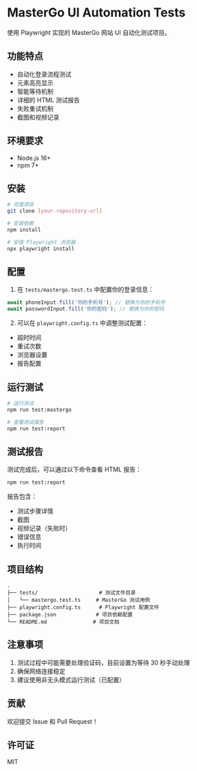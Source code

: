 # MasterGo UI Automation Tests

使用 Playwright 实现的 MasterGo 网站 UI 自动化测试项目。

## 功能特点

- 自动化登录流程测试
- 元素高亮显示
- 智能等待机制
- 详细的 HTML 测试报告
- 失败重试机制
- 截图和视频记录

## 环境要求

- Node.js 16+
- npm 7+

## 安装

```bash
# 克隆项目
git clone [your-repository-url]

# 安装依赖
npm install

# 安装 Playwright 浏览器
npx playwright install
```

## 配置

1. 在 `tests/mastergo.test.ts` 中配置你的登录信息：
```typescript
await phoneInput.fill('你的手机号'); // 替换为你的手机号
await passwordInput.fill('你的密码'); // 替换为你的密码
```

2. 可以在 `playwright.config.ts` 中调整测试配置：
- 超时时间
- 重试次数
- 浏览器设置
- 报告配置

## 运行测试

```bash
# 运行测试
npm run test:mastergo

# 查看测试报告
npm run test:report
```

## 测试报告

测试完成后，可以通过以下命令查看 HTML 报告：
```bash
npm run test:report
```

报告包含：
- 测试步骤详情
- 截图
- 视频记录（失败时）
- 错误信息
- 执行时间

## 项目结构

```
.
├── tests/                    # 测试文件目录
│   └── mastergo.test.ts     # MasterGo 测试用例
├── playwright.config.ts      # Playwright 配置文件
├── package.json             # 项目依赖配置
└── README.md               # 项目文档
```

## 注意事项

1. 测试过程中可能需要处理验证码，目前设置为等待 30 秒手动处理
2. 确保网络连接稳定
3. 建议使用非无头模式运行测试（已配置）

## 贡献

欢迎提交 Issue 和 Pull Request！

## 许可证

MIT 